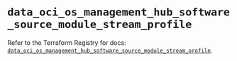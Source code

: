 # `data_oci_os_management_hub_software_source_module_stream_profile`

Refer to the Terraform Registry for docs: [`data_oci_os_management_hub_software_source_module_stream_profile`](https://registry.terraform.io/providers/hashicorp/oci/7.19.0/docs/data-sources/os_management_hub_software_source_module_stream_profile).
